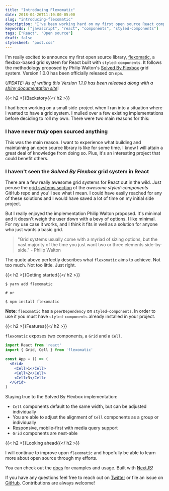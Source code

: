 ```yaml
---
title: "Introducing Flexomatic"
date: 2018-04-26T11:10:00-05:00
slug: "introducing-flexomatic"
description: "I've been working hard on my first open source React component library. After a few weeks I just released the first version of flexomatic. Let me tell you all about it."
keywords: ["javascript", "react", "components", "styled-components"]
tags: ["React", "Open source"]
draft: false
stylesheet: "post.css"
---
```


I'm really excited to announce my first open source library, [flexomatic](https://github.com/jakewies/flexomatic), a flexbox-based grid system for React built with `styled-components`. It follows the methodology proposed by Philip Walton's [Solved By Flexbox](https://philipwalton.github.io/solved-by-flexbox/) grid system. Version 1.0.0 has been officially released on `npm`.

_UPDATE: As of writing this Version 1.1.0 has been released along with a [shiny documentation site](https://flexomatic.netlify.com/)_!

{{< h2 >}}Backstory{{</ h2 >}}

I had been working on a small side-project when I ran into a situation where I wanted to have a grid system. I mulled over a few existing implementations before deciding to roll my own. There were two main reasons for this:

### I have never _truly_ open sourced anything

This was the main reason. I want to experience what building and maintaining an open source library is like for some time. I know I will attain a great deal of knowledge from doing so. Plus, it's an interesting project that could benefit others.  

### I haven't seen the _Solved By Flexbox_ grid system in React

There are a few really awesome grid systems for React out in the wild. Just peruse the [grid systems section](https://github.com/styled-components/awesome-styled-components#grid-systems) of the _awesome styled-components_ GitHub repo and you'll see what I mean. I could have easily reached for any of these solutions and I would have saved a lot of time on my initial side project. 

But I really enjoyed the implementation Philip Walton proposed. It's minimal and it doesn't weigh the user down with a bevy of options. I like minimal. For my use case it works, and I think it fits in well as a solution for anyone who just wants a basic grid.

> "Grid systems usually come with a myriad of sizing options, but the vast majority of the time you just want two or three elements side-by-side." - Philip Walton

The quote above perfectly describes what `flexomatic` aims to achieve. Not too much. Not too little. Just right.

{{< h2 >}}Getting started{{</ h2 >}}

```shell
$ yarn add flexomatic

# or

$ npm install flexomatic
```

**Note**: `flexomatic` has a `peerDependency` on `styled-components`. In order to use it you must have `styled-components` already installed in your project.

{{< h2 >}}Features{{</ h2 >}}

`flexomatic` exposes two components, a `Grid` and a `Cell`.

```jsx
import React from 'react'
import { Grid, Cell } from 'flexomatic'

const App = () => (
  <Grid>
    <Cell>1</Cell>
    <Cell>2</Cell>
    <Cell>3</Cell>
  </Grid>
)
```

Staying true to the Solved By Flexbox implementation:

- `Cell` components default to the same width, but can be adjusted individually
- You are able to adjust the alignment of `Cell` components as a group or individually
- Responsive, mobile-first with media query support
- `Grid` components are nest-able

{{< h2 >}}Looking ahead{{</ h2 >}}

I will continue to improve upon `flexomatic` and hopefully be able to learn more about open source through my efforts. 

You can check out the [docs](https://flexomatic.netlify.com) for examples and usage. Built with [NextJS](https://github.com/zeit/next.js/)!

If you have any questions feel free to reach out on [Twitter](https://twitter.com/jakewies) or file an issue on [GitHub](https://github.com/jakewies/flexomatic). Contributions are always welcome!







